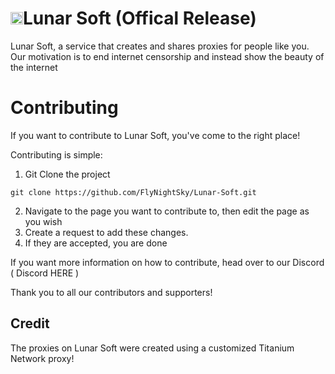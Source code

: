  
# <img src="https://github.com/FlyNightSky/Lunar-Soft/assets/118761018/bf253daa-d926-400d-80c4-1a307a8a58b9" width="20" />Lunar Soft (Offical Release)
Lunar Soft, a service that creates and shares proxies for people like you. Our motivation is to end internet censorship and instead show the beauty of the internet

# Contributing
If you want to contribute to Lunar Soft, you've come to the right place!

Contributing is simple:

1. Git Clone the project
```
git clone https://github.com/FlyNightSky/Lunar-Soft.git
```
2. Navigate to the page you want to contribute to, then edit the page as you wish
3. Create a request to add these changes.
4. If they are accepted, you are done

If you want more information on how to contribute, head over to our Discord ( Discord HERE )

Thank you to all our contributors and supporters!



## Credit

The proxies on Lunar Soft were created using a customized Titanium Network proxy!



